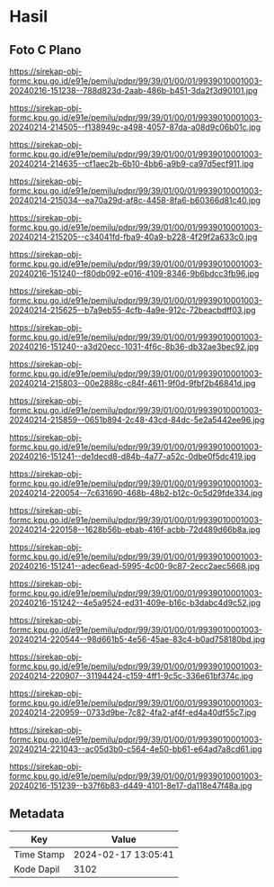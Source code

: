 # Hasil

## Foto C Plano

https://sirekap-obj-formc.kpu.go.id/e91e/pemilu/pdpr/99/39/01/00/01/9939010001003-20240216-151238--788d823d-2aab-486b-b451-3da2f3d90101.jpg

https://sirekap-obj-formc.kpu.go.id/e91e/pemilu/pdpr/99/39/01/00/01/9939010001003-20240214-214505--f138949c-a498-4057-87da-a08d9c06b01c.jpg

https://sirekap-obj-formc.kpu.go.id/e91e/pemilu/pdpr/99/39/01/00/01/9939010001003-20240214-214635--cf1aec2b-6b10-4bb6-a9b9-ca97d5ecf911.jpg

https://sirekap-obj-formc.kpu.go.id/e91e/pemilu/pdpr/99/39/01/00/01/9939010001003-20240214-215034--ea70a29d-af8c-4458-8fa6-b60366d81c40.jpg

https://sirekap-obj-formc.kpu.go.id/e91e/pemilu/pdpr/99/39/01/00/01/9939010001003-20240214-215205--c34041fd-fba9-40a9-b228-4f29f2a633c0.jpg

https://sirekap-obj-formc.kpu.go.id/e91e/pemilu/pdpr/99/39/01/00/01/9939010001003-20240216-151240--f80db092-e016-4109-8346-9b6bdcc3fb96.jpg

https://sirekap-obj-formc.kpu.go.id/e91e/pemilu/pdpr/99/39/01/00/01/9939010001003-20240214-215625--b7a9eb55-4cfb-4a9e-912c-72beacbdff03.jpg

https://sirekap-obj-formc.kpu.go.id/e91e/pemilu/pdpr/99/39/01/00/01/9939010001003-20240216-151240--a3d20ecc-1031-4f6c-8b36-db32ae3bec92.jpg

https://sirekap-obj-formc.kpu.go.id/e91e/pemilu/pdpr/99/39/01/00/01/9939010001003-20240214-215803--00e2888c-c84f-4611-9f0d-9fbf2b46841d.jpg

https://sirekap-obj-formc.kpu.go.id/e91e/pemilu/pdpr/99/39/01/00/01/9939010001003-20240214-215859--0651b894-2c48-43cd-84dc-5e2a5442ee96.jpg

https://sirekap-obj-formc.kpu.go.id/e91e/pemilu/pdpr/99/39/01/00/01/9939010001003-20240216-151241--de1decd8-d84b-4a77-a52c-0dbe0f5dc419.jpg

https://sirekap-obj-formc.kpu.go.id/e91e/pemilu/pdpr/99/39/01/00/01/9939010001003-20240214-220054--7c631690-468b-48b2-b12c-0c5d29fde334.jpg

https://sirekap-obj-formc.kpu.go.id/e91e/pemilu/pdpr/99/39/01/00/01/9939010001003-20240214-220158--1628b56b-ebab-416f-acbb-72d489d66b8a.jpg

https://sirekap-obj-formc.kpu.go.id/e91e/pemilu/pdpr/99/39/01/00/01/9939010001003-20240216-151241--adec6ead-5995-4c00-9c87-2ecc2aec5668.jpg

https://sirekap-obj-formc.kpu.go.id/e91e/pemilu/pdpr/99/39/01/00/01/9939010001003-20240216-151242--4e5a9524-ed31-409e-b16c-b3dabc4d9c52.jpg

https://sirekap-obj-formc.kpu.go.id/e91e/pemilu/pdpr/99/39/01/00/01/9939010001003-20240214-220544--98d661b5-4e56-45ae-83c4-b0ad758180bd.jpg

https://sirekap-obj-formc.kpu.go.id/e91e/pemilu/pdpr/99/39/01/00/01/9939010001003-20240214-220907--31194424-c159-4ff1-9c5c-336e61bf374c.jpg

https://sirekap-obj-formc.kpu.go.id/e91e/pemilu/pdpr/99/39/01/00/01/9939010001003-20240214-220959--0733d9be-7c82-4fa2-af4f-ed4a40df55c7.jpg

https://sirekap-obj-formc.kpu.go.id/e91e/pemilu/pdpr/99/39/01/00/01/9939010001003-20240214-221043--ac05d3b0-c564-4e50-bb61-e64ad7a8cd61.jpg

https://sirekap-obj-formc.kpu.go.id/e91e/pemilu/pdpr/99/39/01/00/01/9939010001003-20240216-151239--b37f6b83-d449-4101-8e17-da118e47f48a.jpg


## Metadata

| Key        | Value               |
| ---------- | ------------------- |
| Time Stamp | 2024-02-17 13:05:41 |
| Kode Dapil | 3102                |




